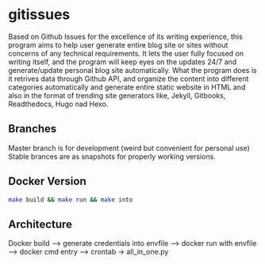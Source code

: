# gitissues
Based on Github Issues for the excellence of its writing experience,
this program aims to help user generate entire blog site or sites
without concerns of any technical  requirements.
It lets the user fully focused on writing itself, and the program will keep eyes
on the updates 24/7 and generate/update personal blog site automatically.
What the program does is it retrives data through Github API,
and organize the content into different categories automatically and
generate entire static website in HTML and also in the format of
trending site generators like, Jekyll, Gitbooks, Readthedocs, Hugo nad Hexo.

## Branches

Master branch is for development (weird but convenient for personal use)
Stable brances are as snapshots for properly working versions.


## Docker Version

```sh
make build && make run && make into
```


## Architecture

Docker build --> generate credentials into envfile --> docker run with envfile --> docker cmd entry -->
crontab -> all_in_one.py
